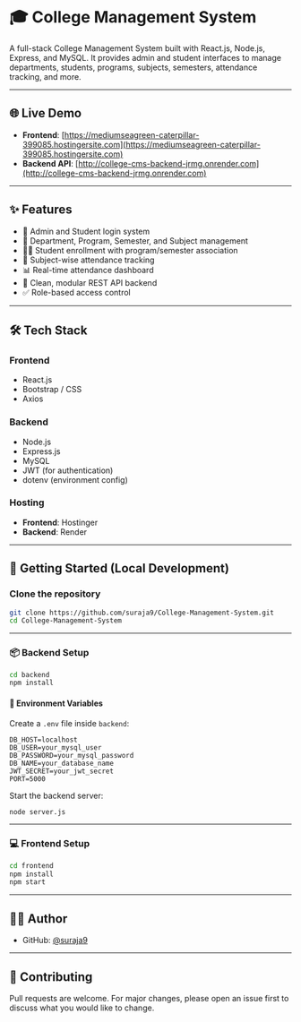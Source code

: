 # 🎓 College Management System

A full-stack College Management System built with React.js, Node.js, Express, and MySQL. It provides admin and student interfaces to manage departments, students, programs, subjects, semesters, attendance tracking, and more.

---

## 🌐 Live Demo

- **Frontend**: [https://mediumseagreen-caterpillar-399085.hostingersite.com](https://mediumseagreen-caterpillar-399085.hostingersite.com)
- **Backend API**: [http://college-cms-backend-jrmg.onrender.com](http://college-cms-backend-jrmg.onrender.com)

---

## ✨ Features

- 🔐 Admin and Student login system
- 🏫 Department, Program, Semester, and Subject management
- 👨‍🎓 Student enrollment with program/semester association
- 📅 Subject-wise attendance tracking
- 📊 Real-time attendance dashboard
- 📁 Clean, modular REST API backend
- ✅ Role-based access control

---

## 🛠 Tech Stack

### Frontend
- React.js
- Bootstrap / CSS
- Axios

### Backend
- Node.js
- Express.js
- MySQL
- JWT (for authentication)
- dotenv (environment config)

### Hosting
- **Frontend**: Hostinger
- **Backend**: Render

---

## 🚀 Getting Started (Local Development)

### Clone the repository

```bash
git clone https://github.com/suraja9/College-Management-System.git
cd College-Management-System
```

---

### 📦 Backend Setup

```bash
cd backend
npm install
```

#### 🔐 Environment Variables

Create a `.env` file inside `backend`:

```env
DB_HOST=localhost
DB_USER=your_mysql_user
DB_PASSWORD=your_mysql_password
DB_NAME=your_database_name
JWT_SECRET=your_jwt_secret
PORT=5000
```

Start the backend server:

```bash
node server.js
```

---

### 💻 Frontend Setup

```bash
cd frontend
npm install
npm start
```

---

## 🧑‍💻 Author

- GitHub: [@suraja9](https://github.com/suraja9)


---

## 🙌 Contributing

Pull requests are welcome. For major changes, please open an issue first to discuss what you would like to change.
